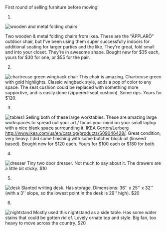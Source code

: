 First round of selling furniture before moving!

1) 
![wooden and metal folding chairs](http://www.ikea.com/us/en/images/products/applaro-chair-outdoor__0131143_PE285690_S4.JPG)

Two wooden & metal folding chairs from Ikea. These are the "ÄPPLARÖ" outdoor chair, but I've been using them super successfully indoors for additional seating for larger parties and the like. They're great, fold small and into your closet. They're in awesome shape. Bought new for $35 each, yours for $30 for one, or $55 for the pair.

2) 
![chartreuse green wingback chair](https://github.com/zmagg/zmagg.github.io/blob/master/images/IMG_4601%20(1).jpg)
This chair is amazing. Chartreuse green with gold highlights. Classic wingback style, adds a pop of color to any space. The seat cushion could be replaced with something more supportive, and is easily done (zippered-seat cushion). Some rips. Yours for $120.

3) 
![tables1](https://github.com/zmagg/zmagg.github.io/blob/master/images/IMG_4632.jpg)
Selling both of these large worktables. These are amazing large workspaces to spread out your art / focus your mind on your small laptop with a nice blank space surrounding it. IKEA Gerton/Lerberg http://www.ikea.com/us/en/catalog/products/S09046428/. Great condition, very heavy. I did some finishing with some butcher block oil (linseed based). Bought new for $120 each. Yours for $100 each or $180 for both. 

4) 
![dresser](https://github.com/zmagg/zmagg.github.io/blob/master/images/IMG_0848.JPG)
Tiny two door dresser. Not much to say about it. The drawers are a little bit sticky. $10

5)
![desk](https://github.com/zmagg/zmagg.github.io/blob/master/images/IMG_4617.jpg)
Slanted writing desk. Has storage. Dimensions: 36'' x 25'' x 32'' (with a 3'' slope, so the lowest point in the desk is 29'' high). $20

6)
![nightstand](https://github.com/zmagg/zmagg.github.io/blob/master/images/IMG_4624.jpg)
Mostly used this nightstand as a side table. Has some water stains that could be gotten rid of. Lovely ornate top and style. Big fan, too heavy to move across the country. $20

